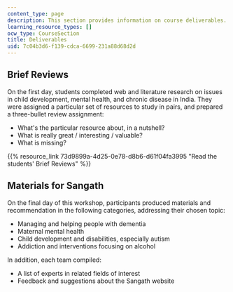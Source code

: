 ```yaml
---
content_type: page
description: This section provides information on course deliverables.
learning_resource_types: []
ocw_type: CourseSection
title: Deliverables
uid: 7c04b3d6-f139-cdca-6699-231a88d68d2d
---
```


Brief Reviews
-------------

On the first day, students completed web and literature research on issues in child development, mental health, and chronic disease in India. They were assigned a particular set of resources to study in pairs, and prepared a three-bullet review assignment:

*   What's the particular resource about, in a nutshell?
*   What is really great / interesting / valuable?
*   What is missing? 

{{% resource_link 73d9899a-4d25-0e78-d8b6-d61f04fa3995 "Read the students' Brief Reviews" %}}

Materials for Sangath
---------------------

On the final day of this workshop, participants produced materials and recommendation in the following categories, addressing their chosen topic:

*   Managing and helping people with dementia
*   Maternal mental health
*   Child development and disabilities, especially autism
*   Addiction and interventions focusing on alcohol

In addition, each team compiled:

*   A list of experts in related fields of interest
*   Feedback and suggestions about the Sangath website